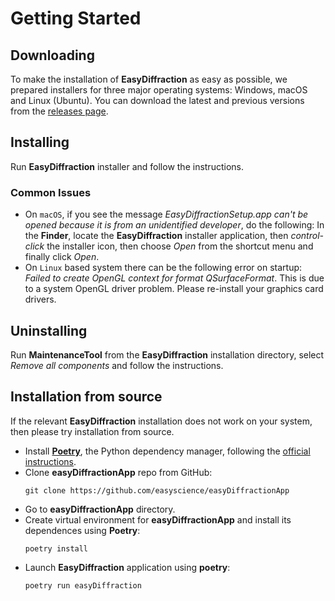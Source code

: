 # Getting Started

## Downloading

To make the installation of **EasyDiffraction** as easy as possible, we prepared installers for three major operating systems: Windows, macOS and Linux (Ubuntu). You can download the latest and previous versions from the [releases page](https://github.com/easyscience/easyDiffractionApp/releases).

## Installing

Run **EasyDiffraction** installer and follow the instructions.

### Common Issues

- On `macOS`, if you see the message _EasyDiffractionSetup.app can't be opened because it is from an unidentified developer_, do the following:
In the **Finder**, locate the **EasyDiffraction** installer application, then _control-click_ the installer icon, then choose _Open_ from the shortcut menu and finally click _Open_.
- On `Linux` based system there can be the following error on startup: _Failed to create OpenGL context for format QSurfaceFormat_. This is due to a system OpenGL driver problem. Please re-install your graphics card drivers.

## Uninstalling

Run **MaintenanceTool** from the **EasyDiffraction** installation directory, select _Remove all components_ and follow the instructions.

## Installation from source

If the relevant **EasyDiffraction** installation does not work on your system, then please try installation from source.

* Install [**Poetry**](https://python-poetry.org), the Python dependency manager, following the [official instructions](https://python-poetry.org/docs/#installation).
* Clone **easyDiffractionApp** repo from GitHub:
  ```
  git clone https://github.com/easyscience/easyDiffractionApp
  ```
* Go to **easyDiffractionApp** directory.
* Create virtual environment for **easyDiffractionApp** and install its dependences using **Poetry**:
  ```
  poetry install
  ```  
* Launch **EasyDiffraction** application using **poetry**:
  ```
  poetry run easyDiffraction
  ```